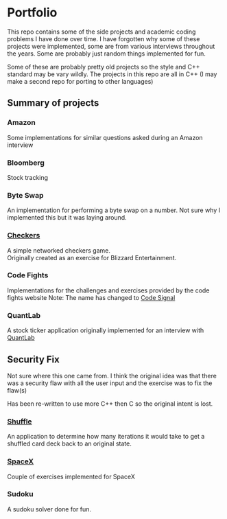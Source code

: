 # Portfolio
This repo contains some of the side projects and academic coding problems I have done over time.
I have forgotten why some of these projects were implemented, some are from various interviews throughout the years.
Some are probably just random things implemented for fun.

Some of these are probably pretty old projects so the style and C++ standard may be vary wildly.
The projects in this repo are all in C++ (I may make a second repo for porting to other languages)

## Summary of projects
### Amazon
Some implementations for similar questions asked during an Amazon interview

### Bloomberg
Stock tracking

### Byte Swap
An implementation for performing a byte swap on a number.
Not sure why I implemented this but it was laying around.

### [Checkers](projects/checkers)
A simple networked checkers game.  
Originally created as an exercise for Blizzard Entertainment. 

### Code Fights
Implementations for the challenges and exercises provided by the code fights website
Note: The name has changed to [Code Signal](https://codesignal.com/)

### QuantLab
A stock ticker application originally implemented for an interview with [QuantLab](https://www.quantlab.com/)

## Security Fix
Not sure where this one came from.
I think the original idea was that there was a security flaw with all the user input 
and the exercise was to fix the flaw(s)

Has been re-written to use more C++ then C so the original intent is lost.

### [Shuffle](projects/shuffle)
An application to determine how many iterations it would take to get a shuffled card deck back to an original state.

### [SpaceX](projects/spacex)
Couple of exercises implemented for SpaceX

### Sudoku
A sudoku solver done for fun.
